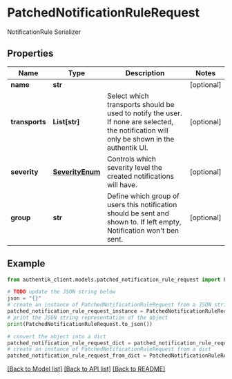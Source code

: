 # PatchedNotificationRuleRequest

NotificationRule Serializer

## Properties

Name | Type | Description | Notes
------------ | ------------- | ------------- | -------------
**name** | **str** |  | [optional] 
**transports** | **List[str]** | Select which transports should be used to notify the user. If none are selected, the notification will only be shown in the authentik UI. | [optional] 
**severity** | [**SeverityEnum**](SeverityEnum.md) | Controls which severity level the created notifications will have. | [optional] 
**group** | **str** | Define which group of users this notification should be sent and shown to. If left empty, Notification won&#39;t ben sent. | [optional] 

## Example

```python
from authentik_client.models.patched_notification_rule_request import PatchedNotificationRuleRequest

# TODO update the JSON string below
json = "{}"
# create an instance of PatchedNotificationRuleRequest from a JSON string
patched_notification_rule_request_instance = PatchedNotificationRuleRequest.from_json(json)
# print the JSON string representation of the object
print(PatchedNotificationRuleRequest.to_json())

# convert the object into a dict
patched_notification_rule_request_dict = patched_notification_rule_request_instance.to_dict()
# create an instance of PatchedNotificationRuleRequest from a dict
patched_notification_rule_request_from_dict = PatchedNotificationRuleRequest.from_dict(patched_notification_rule_request_dict)
```
[[Back to Model list]](../README.md#documentation-for-models) [[Back to API list]](../README.md#documentation-for-api-endpoints) [[Back to README]](../README.md)


